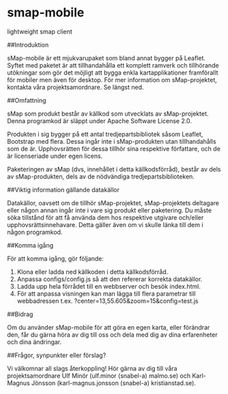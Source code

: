 smap-mobile
===========

lightweight smap client

##Introduktion

sMap-mobile är ett mjukvarupaket som bland annat bygger på Leaflet. Syftet med paketet är att tillhandahålla ett komplett ramverk och tillhörande utökningar som gör det möjligt att bygga enkla kartapplikationer framförallt för mobiler men även för desktop.
För mer information om sMap-projektet, kontakta våra projektsamordnare. Se längst ned.

##Omfattning

sMap som produkt består av källkod som utvecklats av
sMap-projektet. Denna programkod är släppt under Apache Software
License 2.0.

Produkten i sig bygger på ett antal tredjepartsbibliotek såsom
Leaflet, Bootstrap med flera. Dessa ingår inte i
sMap-produkten utan tillhandahålls som de är. Upphovsrätten för dessa
tillhör sina respektive författare, och de är licenseriade under egen
licens.

Paketeringen av sMap (dvs, innehållet i detta källkodsförråd), består
av dels av sMap-produkten, dels av de nödvändiga
tredjepartsbiblioteken.

##Viktig information gällande datakällor

Datakällor, oavsett om de tillhör sMap-projektet, sMap-projektets deltagare eller någon annan ingår inte i vare sig produkt eller paketering.
Du måste söka tillstånd för att få använda dem hos respektive utgivare och/eller upphovsrättsinnehavare. Detta gäller även om vi skulle länka till dem i någon programkod.

##Komma igång

För att komma igång, gör följande:

1. Klona eller ladda ned källkoden i detta källkodsförråd.
2. Anpassa configs/config.js så att den refererar korrekta datakällor.
3. Ladda upp hela förrådet till en webbserver och besök index.html.
4. För att anpassa visningen kan man lägga till flera parametrar till webbadressen t.ex. ?center=13,55.605&zoom=15&config=test.js

##Bidrag

Om du använder sMap-mobile för att göra en egen karta, eller förändrar den, får du gärna höra av dig till oss och dela med dig av dina erfarenheter och dina ändringar.

##Frågor, synpunkter eller förslag?

Vi välkomnar all slags återkoppling! Hör gärna av dig till våra projektsamordnare Ulf Minör (ulf.minor (snabel-a) malmo.se) och Karl-Magnus Jönsson (karl-magnus.jonsson (snabel-a) kristianstad.se).
